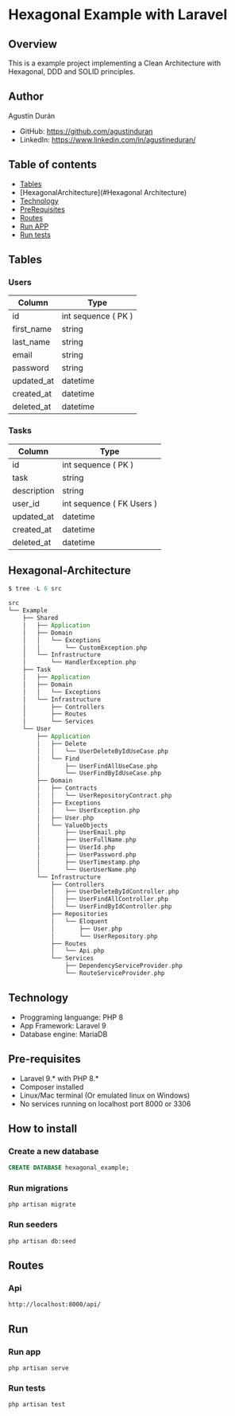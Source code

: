 # Hexagonal Example with Laravel

## Overview
This is a example project implementing a Clean Architecture with Hexagonal, DDD and SOLID principles.

## Author

Agustín Durán

- GitHub: https://github.com/agustinduran
- LinkedIn: https://www.linkedin.com/in/agustineduran/

## Table of contents

- [Tables](#Tables)
- [HexagonalArchitecture](#Hexagonal Architecture)
- [Technology](#Technology)
- [PreRequisites](#Pre-requisites)
- [Routes](#Routes)
- [Run APP](#Run-APP)
- [Run tests](#Run-tests)

## Tables

### Users

Column | Type
------ | ----
id | int sequence ( PK )
first_name | string
last_name | string
email | string
password | string
updated_at | datetime
created_at | datetime
deleted_at | datetime

### Tasks
Column | Type
------ | ----
id | int sequence ( PK )
task | string
description | string
user_id | int sequence ( FK Users )
updated_at | datetime
created_at | datetime
deleted_at | datetime

## Hexagonal-Architecture

```scala
$ tree -L 6 src

src
└── Example
    ├── Shared
    │   ├── Application
    │   ├── Domain
    │   │   └── Exceptions
    │   │       └── CustomException.php
    │   └── Infrastructure
    │       └── HandlerException.php
    ├── Task
    │   ├── Application
    │   ├── Domain
    │   │   └── Exceptions
    │   └── Infrastructure
    │       ├── Controllers
    │       ├── Routes
    │       └── Services
    └── User
        ├── Application
        │   ├── Delete
        │   │   └── UserDeleteByIdUseCase.php
        │   └── Find
        │       ├── UserFindAllUseCase.php
        │       └── UserFindByIdUseCase.php
        ├── Domain
        │   ├── Contracts
        │   │   └── UserRepositoryContract.php
        │   ├── Exceptions
        │   │   └── UserException.php
        │   ├── User.php
        │   └── ValueObjects
        │       ├── UserEmail.php
        │       ├── UserFullName.php
        │       ├── UserId.php
        │       ├── UserPassword.php
        │       ├── UserTimestamp.php
        │       └── UserUserName.php
        └── Infrastructure
            ├── Controllers
            │   ├── UserDeleteByIdController.php
            │   ├── UserFindAllController.php
            │   └── UserFindByIdController.php
            ├── Repositories
            │   └── Eloquent
            │       ├── User.php
            │       └── UserRepository.php
            ├── Routes
            │   └── Api.php
            └── Services
                ├── DependencyServiceProvider.php
                └── RouteServiceProvider.php
```

## Technology

* Proggraming languange: PHP 8
* App Framework: Laravel 9
* Database engine: MariaDB

## Pre-requisites

* Laravel 9.* with PHP 8.*
* Composer installed
* Linux/Mac terminal (Or emulated linux on Windows)
* No services running on localhost port 8000 or 3306

## How to install

### Create a new database
```sql
CREATE DATABASE hexagonal_example;
```

### Run migrations
```
php artisan migrate
```

### Run seeders
```
php artisan db:seed
```

## Routes
### Api
```
http://localhost:8000/api/
```

## Run

### Run app
```
php artisan serve
```

### Run tests
```
php artisan test
```